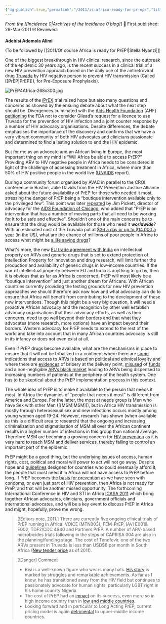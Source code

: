 ```yaml
---
{"dg-publish":true,"permalink":"/2011/is-africa-ready-for-pr-ep/","title":"Is Africa Ready for PrEP?","tags":["africa","prep","strategy"]}
---
```


*From the [[Incidence 0\|Archives of the Incidence 0 blog]]*
📢 First published: 29-Mar-2011
☑️ Reviewed: 

**Adebisi Ademola Alimi**

(To be followed by [[2011/Of course Africa is ready for PrEP!\|Stella Nyanzi]])

One of the biggest breakthrough in HIV clinical research, since the outbreak of the epidemic 30 years ago, is the recent success in a clinical trial of a new HIV prevention approach based on the daily use of the antiretroviral drug [Truvada](http://www.truvada.com/) by HIV negative person to prevent HIV transmission (Called [[PrEP\|PrEP]]), for Pre-Exposure Prophylaxis).

![PrEP4Africa-268x300.jpg](/img/user/Images/PrEP4Africa-268x300.jpg)

The results of the [iPrEX](http://www.globaliprex.com/web/index.do) trial raised hope but also many questions and concerns as showed by the ensuing debate about what the next step should be. Divergences culminated with the [Aids Health Foundation](http://www.aidshealth.org/) (AHF) [petitioning](https://www.aidshealth.org/2011/08/aids-healthcare-foundation-lobbies-against-fed-prep-approval/) the FDA not to consider Gilead’s request for a licence to use Truvada for the prevention of HIV infection and a joint counter response by a number of HIV advocacy organisations. Despite differences, the debate emphasises the importance of the discovery and confirms that we have a very vibrant community of both HIV advocates and clinicians passionate and determined to find a lasting solution to end the HIV epidemic.

But for me as an advocate and an African living in Europe, the most important thing on my mind is “Will Africa be able to access PrEP?” Providing ARV to HIV negative people in Africa needs to be considered in light of the challenge of accessing treatment in Africa, where more than 50% of HIV positive people in the world live ([UNAIDS](http://issuu.com/unaids/docs/unaids_globalreport_2010?mode=embed&layout=http%3A%2F%2Fskin.issuu.com%2Fv%2Flight%2Flayout.xml&showFlipBtn=true) report).

During a community forum organised by AVAC in parallel to the CROI conference in Boston, Julie Davids from the HIV Prevention Justice Alliance asked about the future availability of PrEP for those who needed it most, stressing the danger of PrEP being a “boutique intervention available only to the privileged few”. This point was later [repeated](https://www.thebodypro.com/article/preparing-pr-ep-part-1-pre-exposure-prophylaxis-mean-black-gay-bi) by Jim Pickett, director of advocacy for the [AIDS Foundation of Chicago](http://www.aidschicago.org/), who added that "PrEP is an intervention that has a number of moving parts that all need to be working for it to be safe and effective". Shouldn’t one of the main concerns be to ensure that the drug would be available for those who need it **_worldwide_**? With an estimated cost of the Truvada put at [$36 a day or up to $14,000 a year](http://www.npr.org/blogs/health/2010/11/23/131536422/pill-cuts-hiv-infection-risk-significantly-for-a-price) (in the US), what are the chance of millions of poor people in Africa to access what might be [a life saving drugs](http://www.plosone.org/article/info%3Adoi%2F10.1371%2Fjournal.pone.0002077 "PLoS")?

What's more, the new [EU trade agreement with India](http://www.europarl.europa.eu/sides/getDoc.do?language=EN&type=IM-PRESS&reference=20090325IPR52628) on intellectual property on ARVs and generic drugs that is set to extend protection of Intellection Property for innovation and drug research, will limit further the production and availability of generic drugs in low-income countries. If the war of intellectual property between EU and India is anything to go by, then it is obvious that as far as Africa is concerned, PrEP will most likely be a “boutique intervention” and just another dream for Africans. With African countries currently providing the testing grounds for new HIV prevention approaches we should therefore ask now how and what advocacy can do to ensure that Africa will benefit from contributing to the development of these new interventions. Though this might be a very big question, it will need a proactive African advocacy and the recognition by other well establish advocacy organisations that their advocacy efforts, as well as their concerns, need to go well beyond their borders and that what they advocates (more research, more options) have an impact beyond their borders. Western advocacy for PrEP needs to extend to the rest of the world and take into account that in many African countries advocacy is still in its infancy or does not even exist at all.

Even if PrEP drugs become available, what are the mechanisms in place to ensure that it will not be tribalized in a continent where there are [some](http://citation.allacademic.com/meta/p_mla_apa_research_citation/2/7/5/4/7/pages275472/p275472-1.php) indications that access to ARVs is based on political and ethnical loyalty and where there are [evidences](http://allafrica.com/stories/201009270831.html) of bribery at the delivery point, [misused](http://www.irinnews.org/Report.aspx?reportid=39451) of [funds](http://www.health-e.org.za/news/article.php?uid=20033110 "e-Health") and a non-negligible [ARVs black market](http://www.idrc.ca/uploads/user-S/11033009131ART_blackmarket_-_IDRC_note_-_9.11.041.pdf) leading to ARVs being dispensed to increasing numbers of patients at the periphery of the health system. One has to be skeptical about the PrEP implementation process in this context.

The whole idea of PrEP is to make it available to the person that needs it most. In Africa the dynamics of “people that needs it most” is different from America and Europe. For the latter, the most at needs group is Men who have Sex with other Men ([[MSM\|MSM]]), but in Africa HIV transmission is mostly through heterosexual sex and new infections occurs mostly among young women aged 19-24. However, research  has shown (when available as this is a difficult area to research) that the ongoing and increasing criminalization and stigmatisation of MSM all over the African continent results in a higher number of infections in this group than national average. Therefore MSM are becoming a growing concern for [HIV prevention](http://www.unaidsrstesa.org/thematic-areas/hiv-prevention/men-who-have-sex-men) as it is very hard to reach MSM and deliver services, thereby failing to control an important part of the epidemic.

PrEP might be a good thing, but the underlying issues of access, human rights, cost, political and moral will power to act will not go away. Despite hope and [guidelines](http://www.cdc.gov/hiv/prep/pdf/PrEPfactsheet.pdf) designed for countries who could eventually afford it, the people that most need it in Africa will not have access to PrEP before long. If PrEP becomes [the basis for prevention](http://www.infectiousdiseasenews.com/article/81397.aspx "Infectious Diseases News") as we have seen with condoms, or even just part of HIV prevention, then Africa is not ready for PreP, and that will be another missed opportunity. The forthcoming International Conference in HIV and STI in Africa [ICASA 2011](http://www.icasa2011addis.org/) which bring together African advocates, clinicians, government officials and international advocates, and will be a key event to discuss PrEP in Africa and might, hopefully, prove me wrong.

>[!Editors note, 2011.]
> There are currently five ongoing clinical trials of PrEP running in Africa: VOICE (MTN003), FEM-PrEP, IAVI E001& E002, TDF2/CDC 4940 and Partners PrEP. A number of ARV-based microbicides trials following in the steps of CAPRISA 004 are also in the planning/funding stage. The cost of Tenofovir, one of the two ARVs present in Truvada is less than USD$8 per month in South Africa ([New tender price](http://allafrica.com/stories/201012210903.html) as of 2011).

>[!Danger] Comment
>- Bisi is a well-known figure who wears many hats. [His story](https://bisialimi.com/) is marked by struggles and remarkable achievements. As far as I know, he has transitioned away from the HIV field but continues to passionately advocate for human rights, particularly LGBT right in his home counrty Nigeria.
> - The cost of PrEP had an [impact](https://www.cambridge.org/core/journals/journal-of-law-medicine-and-ethics/article/downstream-impacts-of-high-drug-costs-for-prep-have-hindered-the-promise-of-hiv-prevention/78AF4C910507AD6C7051243C2B3EE1EE#) on its success, even more so in high income country than in [low and middle countries](https://www.ncbi.nlm.nih.gov/pmc/articles/PMC6753289/).
>- Looking forward and in particular to Long Acting PrEP, current pricing model is again [detrimental](https://www.aidsmap.com/news/feb-2023/cabotegravir-long-acting-prep-out-reach-upper-middle-income-nations) to upper-middle income countries.
